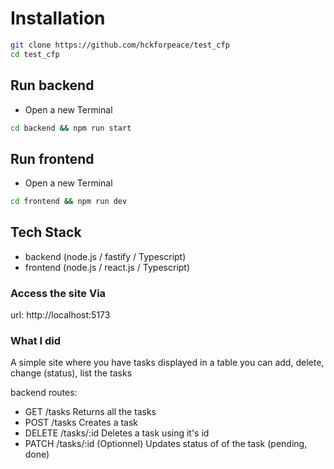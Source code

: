 # Installation
``` bash
git clone https://github.com/hckforpeace/test_cfp
cd test_cfp
```

## Run backend
* Open a new Terminal
``` bash
cd backend && npm run start
```

## Run frontend 
* Open a new Terminal
``` bash
cd frontend && npm run dev
```

## Tech Stack
* backend (node.js / fastify / Typescript)
* frontend (node.js / react.js / Typescript)

### Access the site Via
url: http://localhost:5173

### What I did
A simple site where you have tasks displayed in a table
you can add, delete, change (status), list the tasks

backend routes:
* GET /tasks Returns all the tasks
* POST /tasks Creates a task
* DELETE /tasks/:id Deletes a task using it's id
* PATCH /tasks/:id (Optionnel) Updates status of of the task (pending, done)
